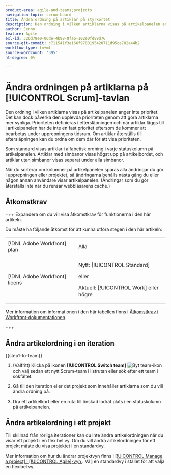 ```yaml
---
product-area: agile-and-teams;projects
navigation-topic: scrum-board
title: Ändra ordning på artiklar på styrkortet
description: Den ordning i vilken artiklarna visas på artikelpanelen anger inte prioritet. Det kan dock påverka den upplevda prioriteten genom att göra artiklarna mer synliga. Som standard visas artiklar i alfabetisk ordning i varje [!UICONTROL status]-kolumn på artikelpanelen.
author: Jenny
feature: Agile
exl-id: 326d78e0-06de-4b98-8fa6-102e0fd89d76
source-git-commit: c711541f3e166f9700195420711d95ce782a44b2
workflow-type: tm+mt
source-wordcount: '395'
ht-degree: 0%

---
```


# Ändra ordningen på artiklarna på [!UICONTROL Scrum]-tavlan

Den ordning i vilken artiklarna visas på artikelpanelen anger inte prioritet. Det kan dock påverka den upplevda prioriteten genom att göra artiklarna mer synliga. Prioriteten definieras i eftersläpningen och när artiklar läggs till i artikelpanelen har de inte en fast prioritet eftersom de kommer att bearbetas under upprepningens tidsram. Om artiklar återställs till eftersläpningen kan du ordna om dem där för att visa prioriteten.

Som standard visas artiklar i alfabetisk ordning i varje statuskolumn på artikelpanelen. Artiklar med simbanor visas högst upp på artikelbordet, och artiklar utan simbanor visas separat under alla simbanor.

När du sorterar om kolumner på artikelpanelen sparas alla ändringar du gör i upprepningen eller projektet, så ändringarna behålls nästa gång du eller någon annan användare visar artikelpanelen. (Ändringar som du gör återställs inte när du rensar webbläsarens cache.)

## Åtkomstkrav

+++ Expandera om du vill visa åtkomstkrav för funktionerna i den här artikeln.

Du måste ha följande åtkomst för att kunna utföra stegen i den här artikeln:

<table style="table-layout:auto"> 
 <tbody> 
  <tr> 
   <td role="rowheader">[!DNL Adobe Workfront] plan</td> 
   <td> <p>Alla</p> </td> 
  </tr> 
  <tr> 
   <td role="rowheader">[!DNL Adobe Workfront] licens</td> 
   <td> <p>Nytt: [!UICONTROL Standard]</p> 
   eller
   <p>Aktuell: [!UICONTROL Work] eller högre</p> </td> 
  </tr>
 </tbody> 
</table>

Mer information om informationen i den här tabellen finns i [Åtkomstkrav i Workfront-dokumentationen](/help/quicksilver/administration-and-setup/add-users/access-levels-and-object-permissions/access-level-requirements-in-documentation.md).

+++

## Ändra artikelordning i en iteration

{{step1-to-team}}

1. (Valfritt) Klicka på ikonen **[!UICONTROL Switch team]** ![Byt team-ikon](assets/switch-team-icon.png) och välj sedan ett nytt Scrum-team i listrutan eller sök efter ett team i sökfältet.

1. Gå till den iteration eller det projekt som innehåller artiklarna som du vill ändra ordning på.
1. Dra ett artikelkort eller en ruta till önskad lodrät plats i en statuskolumn på artikelpanelen.

## Ändra artikelordning i ett projekt

Till skillnad från rörliga iterationer kan du inte ändra artikelordningen när du visar ett projekt i en flexibel vy. Om du vill ändra artikelordningen för ett projekt måste du visa projektet i en standardvy.

Mer information om hur du ändrar projektvyn finns i [[!UICONTROL Manage a project] i [!UICONTROL Agile]-vyn ](../../../manage-work/projects/manage-projects/manage-projects-in-agile-view.md). Välj en standardvy i stället för att välja en flexibel vy.
